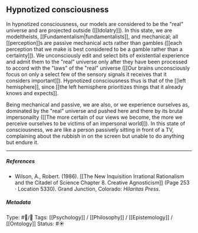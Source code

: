 ## Hypnotized consciousness  # 

In hypnotized consciousness, our models are considered to be the "real" universe and are projected outside ([[Idolatry]]). In this state, we are modeltheists, [[Fundamentalism|fundamentalists]], and mechanical; all [[perception]]s are passive mechanical acts rather than gambles ([[each perception that we make is best considered to be a gamble rather than a certainty]]). We unconsciously edit and select bits of existential experience and admit them to the "real" universe only after they have been processed to accord with the "laws" of the "real" universe ([[Our brains unconsciously focus on only a select few of the sensory signals it receives that it considers important]]). Hypnotized consciousness thus is that of the [[left hemisphere]], since [[the left hemisphere prioritizes things that it already knows and expects]]. 

Being mechanical and passive, we are also, or we experience ourselves as, dominated by the "real" universe and pushed here and there by its brutal impersonailty ([[The more certain of our views we become, the more we perceive ourselves to be victims of an impersonal world]]). In this state of consciousness, we are like a person passively sitting in front of a TV, complaining about the rubbish in on the screen but unable to do anything but endure it. 

___

##### References

- Wilson, A., Robert. (1986). [[The New Inquisition Irrational Rationalism and the Citadel of Science Chapter 8. Creative Agnosticism]] (Page 253 · Location 5330). Grand Junction, Colorado: _Hilaritas Press_.

##### Metadata

Type: #🔵/🔵 
Tags: [[Psychology]] / [[Philosophy]] / [[Epistemology]] / [[Ontology]] 
Status: #☀️ 